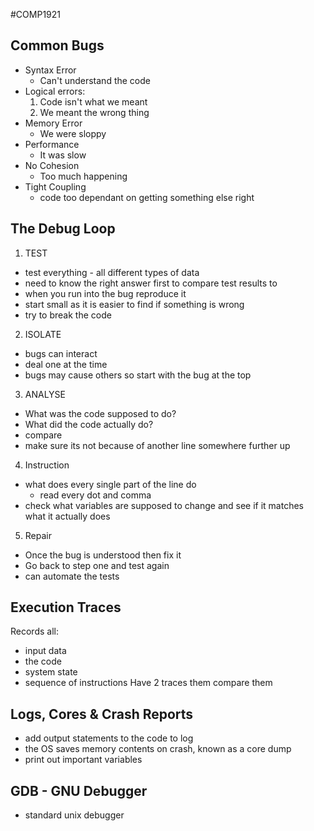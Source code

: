 #COMP1921
## Common Bugs
- Syntax Error
	- Can't understand the code
- Logical errors:
	1. Code isn't what we meant
	2. We meant the wrong thing
- Memory Error
	- We were sloppy
- Performance
	- It was slow
- No Cohesion
	- Too much happening
- Tight Coupling
	- code too dependant on getting something else right

## The Debug Loop
1. TEST
- test everything - all different types of data
- need to know the right answer first to compare test results to
- when you run into the bug reproduce it
- start small as it is easier to find if something is wrong
- try to break the code
2. ISOLATE
- bugs can interact 
- deal one at the time
- bugs may cause others so start with the bug at the top
3. ANALYSE
- What was the code supposed to do?
- What did the code actually do?
- compare 
- make sure its not because of another line somewhere further up
4. Instruction
- what does every single part of the line do
	- read every dot and comma
- check what variables are supposed to change and see if it matches what it actually does
5. Repair
- Once the bug is understood then fix it
- Go back to step one and test again
- can automate the tests

## Execution Traces
Records all:
- input data
- the code
- system state
- sequence of instructions
Have 2 traces them compare them

## Logs, Cores & Crash Reports
- add output statements to the code to log
- the OS saves memory contents on crash, known as a core dump
- print out important variables

## GDB - GNU Debugger
- standard unix debugger